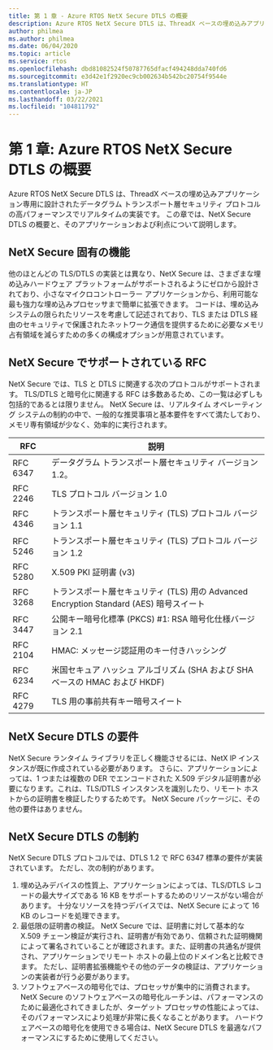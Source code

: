 ```yaml
---
title: 第 1 章 - Azure RTOS NetX Secure DTLS の概要
description: Azure RTOS NetX Secure DTLS は、ThreadX ベースの埋め込みアプリケーション向けに設計されたデータグラム トランスポート層セキュリティ プロトコルのリアルタイムの実装です。
author: philmea
ms.author: philmea
ms.date: 06/04/2020
ms.topic: article
ms.service: rtos
ms.openlocfilehash: dbd81082524f50787765dfacf494248dda740fd6
ms.sourcegitcommit: e3d42e1f2920ec9cb002634b542bc20754f9544e
ms.translationtype: HT
ms.contentlocale: ja-JP
ms.lasthandoff: 03/22/2021
ms.locfileid: "104811792"
---
```

# <a name="chapter-1-introduction-to-azure-rtos-netx-secure-dtls"></a>第 1 章: Azure RTOS NetX Secure DTLS の概要

Azure RTOS NetX Secure DTLS は、ThreadX ベースの埋め込みアプリケーション専用に設計されたデータグラム トランスポート層セキュリティ プロトコルの高パフォーマンスでリアルタイムの実装です。 この章では、NetX Secure DTLS の概要と、そのアプリケーションおよび利点について説明します。

## <a name="netx-secure-unique-features"></a>NetX Secure 固有の機能

他のほとんどの TLS/DTLS の実装とは異なり、NetX Secure は、さまざまな埋め込みハードウェア プラットフォームがサポートされるようにゼロから設計されており、小さなマイクロコントローラー アプリケーションから、利用可能な最も強力な埋め込みプロセッサまで簡単に拡張できます。 コードは、埋め込みシステムの限られたリソースを考慮して記述されており、TLS または DTLS 経由のセキュリティで保護されたネットワーク通信を提供するために必要なメモリ占有領域を減らすための多くの構成オプションが用意されています。

## <a name="rfcs-supported-by-netx-secure"></a>NetX Secure でサポートされている RFC

NetX Secure では、TLS と DTLS に関連する次のプロトコルがサポートされます。 TLS/DTLS と暗号化に関連する RFC は多数あるため、この一覧は必ずしも包括的であるとは限りません。 NetX Secure は、リアルタイム オペレーティング システムの制約の中で、一般的な推奨事項と基本要件をすべて満たしており、メモリ専有領域が少なく、効率的に実行されます。


| RFC | 説明 |
| --- | ----------- |
| RFC 6347 | データグラム トランスポート層セキュリティ バージョン 1.2。 |
| RFC 2246 | TLS プロトコル バージョン 1.0|
| RFC 4346 | トランスポート層セキュリティ (TLS) プロトコル バージョン 1.1 |
| RFC 5246 | トランスポート層セキュリティ (TLS) プロトコル バージョン 1.2 |
| RFC 5280 | X.509 PKI 証明書 (v3) |
| RFC 3268 | トランスポート層セキュリティ (TLS) 用の Advanced Encryption Standard (AES) 暗号スイート |
| RFC 3447 | 公開キー暗号化標準 (PKCS) #1: RSA 暗号化仕様バージョン 2.1 |
| RFC 2104 | HMAC: メッセージ認証用のキー付きハッシング |
| RFC 6234 | 米国セキュア ハッシュ アルゴリズム (SHA および SHA ベースの HMAC および HKDF) |
| RFC 4279 | TLS 用の事前共有キー暗号スイート |

## <a name="netx-secure-dtls-requirements"></a>NetX Secure DTLS の要件

NetX Secure ランタイム ライブラリを正しく機能させるには、NetX IP インスタンスが既に作成されている必要があります。 さらに、アプリケーションによっては、1 つまたは複数の DER でエンコードされた X.509 デジタル証明書が必要になります。これは、TLS/DTLS インスタンスを識別したり、リモート ホストからの証明書を検証したりするためです。 NetX Secure パッケージに、その他の要件はありません。

## <a name="netx-secure-dtls-constraints"></a>NetX Secure DTLS の制約

NetX Secure DTLS プロトコルでは、DTLS 1.2 で RFC 6347 標準の要件が実装されています。 ただし、次の制約があります。

1. 埋め込みデバイスの性質上、アプリケーションによっては、TLS/DTLS レコードの最大サイズである 16 KB をサポートするためのリソースがない場合があります。 十分なリソースを持つデバイスでは、NetX Secure によって 16 KB のレコードを処理できます。
2. 最低限の証明書の検証。 NetX Secure では、証明書に対して基本的な X.509 チェーン検証が実行され、証明書が有効であり、信頼された証明機関によって署名されていることが確認されます。また、証明書の共通名が提供され、アプリケーションでリモート ホストの最上位のドメイン名と比較できます。 ただし、証明書拡張機能やその他のデータの検証は、アプリケーションの実装者が行う必要があります。
3. ソフトウェアベースの暗号化では、プロセッサが集中的に消費されます。 NetX Secure のソフトウェアベースの暗号化ルーチンは、パフォーマンスのために最適化されてきましたが、ターゲット プロセッサの性能によっては、そのパフォーマンスにより処理が非常に長くなることがあります。 ハードウェアベースの暗号化を使用できる場合は、NetX Secure DTLS を最適なパフォーマンスにするために使用してください。
